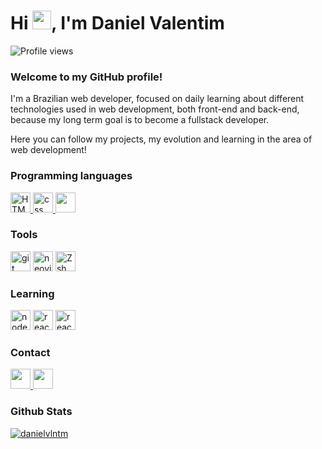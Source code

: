 <h1 align="left">Hi <img src="https://raw.githubusercontent.com/kaueMarques/kaueMarques/master/hi.gif" height="30px">, I'm Daniel Valentim</h1>
<p align="left"> <img src="https://komarev.com/ghpvc/?username=Dani3lValentim&color=yellow" alt="Profile views" /> </p>


### Welcome to my GitHub profile!
<p>I'm a Brazilian web developer, focused on daily learning about different technologies used in web development, both front-end and back-end, because my long term goal is to become a fullstack developer.
<p>Here you can follow my projects, my evolution and learning in the area of ​​web development!</p>

### Programming languages
<div>
    <a href="https://developer.mozilla.org/pt-BR/docs/Web/HTML" about="blank_">
        <img height="32" src="https://img.shields.io/badge/HTML5-E34F26?style=for-the-badge&logo=HTML5&logoColor=white" alt="HTML"/>
    </a>
    <a href="https://developer.mozilla.org/pt-BR/docs/Web/CSS" about="blank_">
        <img height="32" src="https://img.shields.io/badge/CSS3-1572B6?style=for-the-badge&logo=CSS3&logoColor=white" alt="css"/>
    </a>
    <a href="https://developer.mozilla.org/pt-BR/docs/Web/JavaScript" about="blank_">
        <img height="32" src="https://img.shields.io/badge/JavaScript-F7DF1E?style=for-the-badge&logo=JavaScript&logoColor=black"/>
    </a>
</div>
<!--
<img src="https://img.shields.io/badge/GIT?style=for-the-badge&logo=git&logoColor=white" alt="git"/>
-->

### Tools
<div>
<!--    <img src="https://cdn.jsdelivr.net/gh/devicons/devicon/icons/git/git-original.svg" width="40px" height="40px" />-->
    <img height="32" src="https://img.shields.io/badge/GIT-E44C30?style=for-the-badge&logo=git&logoColor=white" alt="git"/>
    <img height="32" src="https://img.shields.io/badge/NeoVim-%2357A143.svg?&style=for-the-badge&logo=neovim&logoColor=white" alt="neovim" />
    <img height="32" src="https://img.shields.io/badge/Zsh-4EAA25?style=for-the-badge&logo=GNU%20Bash&logoColor=white" alt="Zsh" />
</div>

### Learning
<div>
    <img height="32" src="https://img.shields.io/badge/Node.js-43853D?style=for-the-badge&logo=node.js&logoColor=white" alt="node JS"/>
    <img height="32" src="https://img.shields.io/badge/React-20232A?style=for-the-badge&logo=react&logoColor=61DAFB" alt="react"/>
    <img height="32" src="https://img.shields.io/badge/React_Native-20232A?style=for-the-badge&logo=react&logoColor=61DAFB" alt="react-native"/>
</div>

<!--
<img src="https://cdn.jsdelivr.net/gh/devicons/devicon/icons/git/git-original.svg" width="40px" height="40px" />
<img src="https://cdn.jsdelivr.net/gh/devicons/devicon/icons/html5/html5-original.svg" width="40px" height="40px" />
<img src="https://cdn.jsdelivr.net/gh/devicons/devicon/icons/css3/css3-original.svg" width="40px" height="40px" />
<img src="https://cdn.jsdelivr.net/gh/devicons/devicon/icons/javascript/javascript-original.svg" width="40px" height="40px" />
<img src="https://cdn.jsdelivr.net/gh/devicons/devicon/icons/bash/bash-plain.svg" width="40px" height="40px" />
<img src="https://cdn.jsdelivr.net/gh/devicons/devicon/icons/vuejs/vuejs-original.svg" width="40px" height="40px" />
-->

### Contact
<div>
<!--<a href="https://www.youtube.com/seu-canal-youtube-aqui" target="_blank"><img src="https://img.shields.io/badge/YouTube-FF0000?style=for-the-badge&logo=youtube&logoColor=white" target="_blank"></a>
    <a height="32" href="https://instagram.com/seu-usuário-instagram-aqui" target="_blank"><img src="https://img.shields.io/badge/-Instagram-%23E4405F?style=for-the-badge&logo=instagram&logoColor=white" target="_blank"></a>
    <a height="32" href="https://www.twitch.tv/seu-usuário-aqui" target="_blank"><img src="https://img.shields.io/badge/Twitch-9146FF?style=for-the-badge&logo=twitch&logoColor=white" target="_blank"></a>
-->
<a href="mailto:dev.danielvln@gmail.com">
    <img height="32" src="https://img.shields.io/badge/Gmail-D14836?style=for-the-badge&logo=gmail&logoColor=white" target="_blank">
</a>
<a href="https://www.linkedin.com/in/danielvlntm" target="_blank">
    <img height="32" src="https://img.shields.io/badge/-LinkedIn-%230077B5?style=for-the-badge&logo=linkedin&logoColor=white" target="_blank">
</a>   
</div>

<!--[![card](https://github-readme-stats.vercel.app/api?username=Dani3lValentim&theme=dark&show_icons=true)](https://github.com/anuraghazara/github-read-stats)-->

### Github Stats
[![danielvlntm](https://github-readme-stats.vercel.app/api/top-langs/?username=danielvlntm&layout=compact&theme=dracula)](https://github.com/anuraghazra/github-readme-stats)


